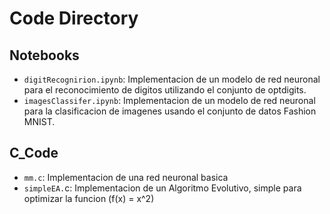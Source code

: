# Code Directory

## Notebooks

- `digitRecognirion.ipynb`: Implementacion de un modelo de red neuronal para el reconocimiento de digitos utilizando el conjunto de optdigits.
- `imagesClassifer.ipynb`: Implementacion de un modelo de red neuronal para la clasificacion de imagenes usando el conjunto de datos Fashion MNIST.

## C_Code

- `mm.c`: Implementacion de una red neuronal basica
- `simpleEA.`c: Implementacion de un Algoritmo Evolutivo, simple para optimizar la funcion (f(x) = x^2)
